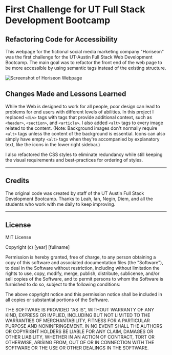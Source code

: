 # First Challenge for UT Full Stack Development Bootcamp

## Refactoring Code for Accessibility 

This webpage for the fictional social media marketing company "Horiseon" was the first challenge for the UT-Austin Full Stack Web Development Bootcamp. The main goal was to refactor the front end of the web page to be more accessible by using semantic tags instead of the existing structure. 

![Screenshot of Horiseon Webpage](./assets/images/Horiseon%20Project%20for%20UTA%20Bootcamp.png)



## Changes Made and Lessons Learned

While the Web is designed to work for all people, poor design can lead to problems for end users with different levels of abilities. In this project I replaced `<div>` tags with tags that provide additional context, such as `<header>`, `<section>`, and `<article>`. I also added `<alt>` tags to every image related to the content. (Note: Background images don't normally require `<alt>` tags unless the content of the background is essential. Icons can also simply have empty `<alt>` tags when they're accompanied by explanatory text, like the icons in the lower right sidebar.)

I also refactored the CSS styles to eliminate redundancy while still keeping the visual requirements and best-practices for ordering of styles.

___


## Credits

The original code was created by staff of the UT Austin Full Stack Development Bootcamp. Thanks to Leah, Ian, Negin, Diem, and all the students who work with me daily to keep improving. 

___


## License

MIT License

Copyright (c) [year] [fullname]

Permission is hereby granted, free of charge, to any person obtaining a copy
of this software and associated documentation files (the "Software"), to deal
in the Software without restriction, including without limitation the rights
to use, copy, modify, merge, publish, distribute, sublicense, and/or sell
copies of the Software, and to permit persons to whom the Software is
furnished to do so, subject to the following conditions:

The above copyright notice and this permission notice shall be included in all
copies or substantial portions of the Software.

THE SOFTWARE IS PROVIDED "AS IS", WITHOUT WARRANTY OF ANY KIND, EXPRESS OR
IMPLIED, INCLUDING BUT NOT LIMITED TO THE WARRANTIES OF MERCHANTABILITY,
FITNESS FOR A PARTICULAR PURPOSE AND NONINFRINGEMENT. IN NO EVENT SHALL THE
AUTHORS OR COPYRIGHT HOLDERS BE LIABLE FOR ANY CLAIM, DAMAGES OR OTHER
LIABILITY, WHETHER IN AN ACTION OF CONTRACT, TORT OR OTHERWISE, ARISING FROM,
OUT OF OR IN CONNECTION WITH THE SOFTWARE OR THE USE OR OTHER DEALINGS IN THE
SOFTWARE.

